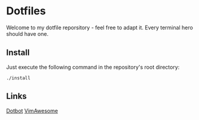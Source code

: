 # Dotfiles
Welcome to my dotfile reporsitory - feel free to adapt it. Every terminal hero should have one.

## Install
Just execute the following command in the repository's root directory:
```
./install
```

## Links
[Dotbot](https://git.io/dotbot)
[VimAwesome](http://vimawesome.com/)
